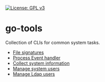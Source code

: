 

[![License: GPL v3](https://img.shields.io/badge/License-GPLv3-blue.svg)](https://www.gnu.org/licenses/gpl-3.0)

# go-tools

Collection of CLIs for common system tasks.

- [File signatures](https://github.com/prashant-sb/go-utils/tree/master/file_signatures) <br />
- [Process Event handler](https://github.com/prashant-sb/go-utils/tree/master/proc_eventd) <br />
- [Collect system information](https://github.com/prashant-sb/go-utils/tree/master/sysinfo) <br />
- [Manage system users](https://github.com/prashant-sb/go-utils/tree/master/userinfo)
- [Manage Ldap users](https://github.com/prashant-sb/go-utils/tree/master/ldap_userd)
